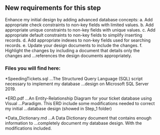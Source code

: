 ## New requirements for this step 

Enhance my initial design by adding advanced database concepts:
a. Add appropriate check constraints to non-key fields with limited values.
b. Add appropriate unique constraints to non-key fields with unique values.
c. Add appropriate default constraints to non-key fields to simplify inserting records.
d. Add appropriate indexes to non-key fields used for searching records.
e. Update your design documents to include the changes.
f. Highlight the changes by including a document that details only the changes and
...references the design documents appropriately.


### Files you will find here:

*SpeedingTickets.sql
...The Structured Query Language (SQL) script necessary to implement my database
...design on Microsoft SQL Server 2019.

*ERD.pdf
...An Entity-Relationship Diagram for your ticket database using Visual
...Paradigm. This ERD include some modifications needed to correct my initial
...database design (showed in Step_1 folder)

*Data_Dictionary.md
...A Data Dictionary document that contains enough information to
...completely document my database design. With the modifications included.